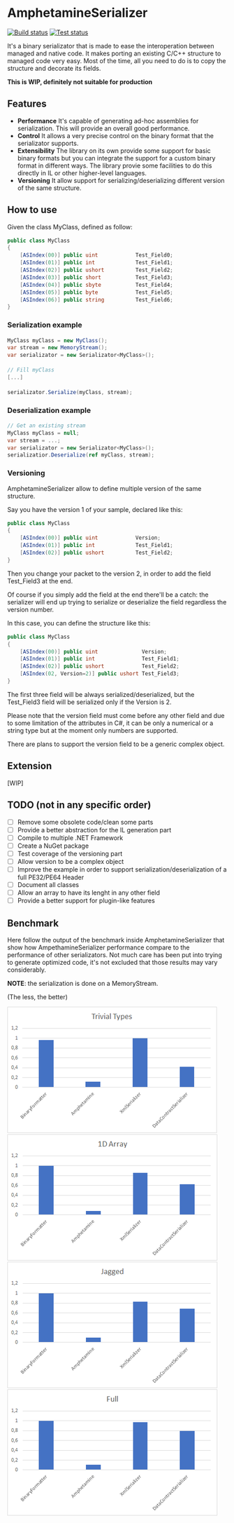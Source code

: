 # AmphetamineSerializer
[![Build status](https://ci.appveyor.com/api/projects/status/jbsqh4a686ost3mc?svg=true)](https://ci.appveyor.com/project/chaplin89/amphetamineserializer)
[![Test status](http://teststatusbadge.azurewebsites.net/api/status/chaplin89/AmphetamineSerializer)](https://ci.appveyor.com/project/chaplin89/amphetamineserializer)

It's a binary serializator that is made to ease the interoperation between managed and native code.
It makes porting an existing C/C++ structure to managed code very easy. Most of the time, all you need to do is to copy the structure and decorate its fields.

**This is WIP, definitely not suitable for production**

## Features
* **Performance** It's capable of generating ad-hoc assemblies for serialization. This will provide an overall good performance.
* **Control** It allows a very precise control on the binary format that the serializator supports.
* **Extensibility** The library on its own provide some support for basic binary formats but you can integrate the support for a custom binary format in different ways. The library provie some facilities to do this directly in IL or other higher-level languages.
* **Versioning** It allow support for serializing/deserializing different version of the same structure.

## How to use
Given the class MyClass, defined as follow:
```csharp
public class MyClass
{
    [ASIndex(00)] public uint            Test_Field0;
    [ASIndex(01)] public int             Test_Field1;
    [ASIndex(02)] public ushort          Test_Field2;
    [ASIndex(03)] public short           Test_Field3;
    [ASIndex(04)] public sbyte           Test_Field4;
    [ASIndex(05)] public byte            Test_Field5;
    [ASIndex(06)] public string          Test_Field6;
}
```

### Serialization example

```csharp
MyClass myClass = new MyClass();
var stream = new MemoryStream();
var serializator = new Serializator<MyClass>();

// Fill myClass
[...]

serializator.Serialize(myClass, stream);
```

### Deserialization example

```csharp
// Get an existing stream
MyClass myClass = null;
var stream = ...;
var serializator = new Serializator<MyClass>();
serializatior.Deserialize(ref myClass, stream);
```
### Versioning
AmphetamineSerializer allow to define multiple version of the same structure.

Say you have the version 1 of your sample, declared like this:
```csharp
public class MyClass
{
    [ASIndex(00)] public uint            Version;
    [ASIndex(01)] public int             Test_Field1;
    [ASIndex(02)] public ushort          Test_Field2;
}
```
Then you change your packet to the version 2, in order to add the field Test_Field3 at the end. 

Of course if you simply add the field at the end there'll be a catch: the serializer will end up trying to serialize or deserialize the field regardless the version number. 

In this case, you can define the structure like this:
```csharp
public class MyClass
{
    [ASIndex(00)] public uint              Version;
    [ASIndex(01)] public int               Test_Field1;
    [ASIndex(02)] public ushort            Test_Field2;
    [ASIndex(02, Version=2)] public ushort Test_Field3;
}
```
The first three field will be always serialized/deserialized, but the Test_Field3 field will be serialized only if the Version is 2.

Please note that the version field must come before any other field and due to some limitation of the attributes in C#, it can be only a  numerical or a string type but at the moment only numbers are supported. 

There are plans to support the version field to be a generic complex object.
## Extension
[WIP]
## TODO (not in any specific order)
- [ ] Remove some obsolete code/clean some parts
- [ ] Provide a better abstraction for the IL generation part
- [ ] Compile to multiple .NET Framework
- [ ] Create a NuGet package
- [ ] Test coverage of the versioning part
- [ ] Allow version to be a complex object
- [ ] Improve the example in order to support serialization/deserialization of a full PE32/PE64 Header
- [ ] Document all classes
- [ ] Allow an array to have its lenght in any other field
- [ ] Provide a better support for plugin-like features
## Benchmark

Here follow the output of the benchmark inside AmphetamineSerializer that show how AmpethamineSerializer performance compare to the performance of other serializators.
Not much care has been put into trying to generate optimized code, it's not excluded that those results may vary considerably.

**NOTE**: the serialization is done on a MemoryStream.

(The less, the better)

   ![Trivial](/Charts/1_Trivial.png)
   ![1D](/Charts/2_1DArray.png)
   ![Jagged](/Charts/3_Jagged.png)
   ![Full](/Charts/4_Full.png)
